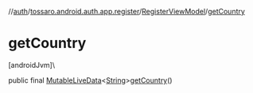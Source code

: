 //[auth](../../../index.md)/[tossaro.android.auth.app.register](../index.md)/[RegisterViewModel](index.md)/[getCountry](get-country.md)

# getCountry

[androidJvm]\

public final [MutableLiveData](https://developer.android.com/reference/kotlin/androidx/lifecycle/MutableLiveData.html)&lt;[String](https://developer.android.com/reference/kotlin/java/lang/String.html)&gt;[getCountry](get-country.md)()
